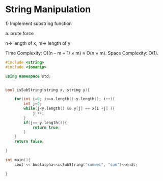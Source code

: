 # String Manipulation

1\) Implement substring function 

a. brute force

n-&gt; length of x, m-&gt; length of y

Time Complexity: O\(\(n – m + 1\) × m\) ≈ O\(n × m\). Space Complexity: O\(1\).

```cpp
#include <string>
#include <iomanip>

using namespace std;


bool isSubString(string x, string y){

	for(int i=0; i<=x.length()-y.length(); i++){
		int j=0;
		while(j<y.length() && y[j] == x[i +j] ){
			j ++;
		}
		if(j== y.length()){
			return true;
		}
	}
	return false;

}

int main(){	
	cout << boolalpha<<isSubString("sunwei", "sun")<<endl;

}
```

